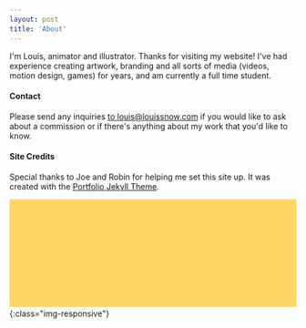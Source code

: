 ```yaml
---
layout: post
title: 'About'
---
```

I'm Louis, animator and illustrator. Thanks for visiting my website! I've had experience creating artwork, branding and all sorts of media (videos, motion design, games) for years, and am currently a full time student.

#### **Contact**

Please send any inquiries [to louis@louissnow.com](mailto:louis@louissnow.com) if you would like to ask about a commission or if there's anything about my work that you'd like to know. 

#### **Site Credits**
 
Special thanks to Joe and Robin for helping me set this site up. It was created with the [Portfolio Jekyll Theme](https://github.com/LeNPaul/portfolio-jekyll-theme).


![](/assets/img/projects/2Dwork/bar.png){:class="img-responsive"}
